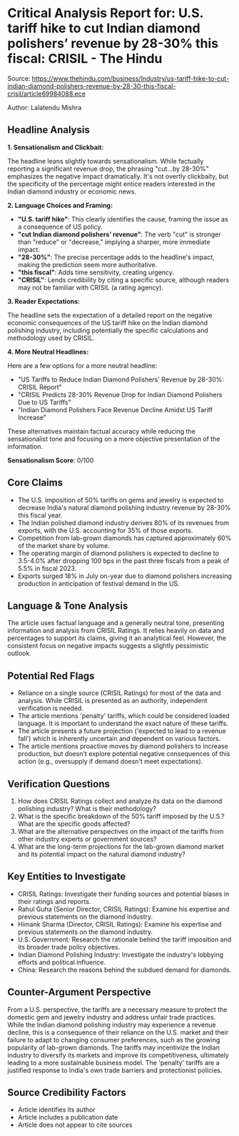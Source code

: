 # Critical Analysis Report for: U.S. tariff hike to cut Indian diamond polishers’ revenue by 28-30% this fiscal: CRISIL  - The Hindu

Source: https://www.thehindu.com/business/Industry/us-tariff-hike-to-cut-indian-diamond-polishers-revenue-by-28-30-this-fiscal-crisil/article69984088.ece

Author: Lalatendu Mishra

## Headline Analysis
**1. Sensationalism and Clickbait:**

The headline leans slightly towards sensationalism. While factually reporting a significant revenue drop, the phrasing "cut...by 28-30%" emphasizes the negative impact dramatically.  It's not overtly clickbaity, but the specificity of the percentage might entice readers interested in the Indian diamond industry or economic news.

**2. Language Choices and Framing:**

* **"U.S. tariff hike"**: This clearly identifies the cause, framing the issue as a consequence of US policy.
* **"cut Indian diamond polishers’ revenue"**:  The verb "cut" is stronger than "reduce" or "decrease," implying a sharper, more immediate impact.
* **"28-30%"**:  The precise percentage adds to the headline's impact, making the prediction seem more authoritative.
* **"this fiscal"**:  Adds time sensitivity, creating urgency.
* **"CRISIL"**:  Lends credibility by citing a specific source, although readers may not be familiar with CRISIL (a rating agency).

**3. Reader Expectations:**

The headline sets the expectation of a detailed report on the negative economic consequences of the US tariff hike on the Indian diamond polishing industry, including potentially the specific calculations and methodology used by CRISIL.

**4. More Neutral Headlines:**

Here are a few options for a more neutral headline:

* "US Tariffs to Reduce Indian Diamond Polishers' Revenue by 28-30%: CRISIL Report"
* "CRISIL Predicts 28-30% Revenue Drop for Indian Diamond Polishers Due to US Tariffs"
* "Indian Diamond Polishers Face Revenue Decline Amidst US Tariff Increase"


These alternatives maintain factual accuracy while reducing the sensationalist tone and focusing on a more objective presentation of the information.

**Sensationalism Score**: 0/100

## Core Claims
* The U.S. imposition of 50% tariffs on gems and jewelry is expected to decrease India's natural diamond polishing industry revenue by 28-30% this fiscal year.
* The Indian polished diamond industry derives 80% of its revenues from exports, with the U.S. accounting for 35% of those exports.
* Competition from lab-grown diamonds has captured approximately 60% of the market share by volume.
* The operating margin of diamond polishers is expected to decline to 3.5-4.0% after dropping 100 bps in the past three fiscals from a peak of 5.5% in fiscal 2023.
* Exports surged 18% in July on-year due to diamond polishers increasing production in anticipation of festival demand in the US.

## Language & Tone Analysis
The article uses factual language and a generally neutral tone, presenting information and analysis from CRISIL Ratings. It relies heavily on data and percentages to support its claims, giving it an analytical feel. However, the consistent focus on negative impacts suggests a slightly pessimistic outlook.

## Potential Red Flags
* Reliance on a single source (CRISIL Ratings) for most of the data and analysis. While CRISIL is presented as an authority, independent verification is needed.
* The article mentions 'penalty' tariffs, which could be considered loaded language. It is important to understand the exact nature of these tariffs.
* The article presents a future projection ('expected to lead to a revenue fall') which is inherently uncertain and dependent on various factors.
* The article mentions proactive moves by diamond polishers to increase production, but doesn't explore potential negative consequences of this action (e.g., oversupply if demand doesn't meet expectations).

## Verification Questions
1. How does CRISIL Ratings collect and analyze its data on the diamond polishing industry? What is their methodology?
2. What is the specific breakdown of the 50% tariff imposed by the U.S.? What are the specific goods affected?
3. What are the alternative perspectives on the impact of the tariffs from other industry experts or government sources?
4. What are the long-term projections for the lab-grown diamond market and its potential impact on the natural diamond industry?

## Key Entities to Investigate
* CRISIL Ratings: Investigate their funding sources and potential biases in their ratings and reports.
* Rahul Guha (Senior Director, CRISIL Ratings): Examine his expertise and previous statements on the diamond industry.
* Himank Sharma (Director, CRISIL Ratings): Examine his expertise and previous statements on the diamond industry.
* U.S. Government: Research the rationale behind the tariff imposition and its broader trade policy objectives.
* Indian Diamond Polishing Industry: Investigate the industry's lobbying efforts and political influence.
* China: Research the reasons behind the subdued demand for diamonds.

## Counter-Argument Perspective
From a U.S. perspective, the tariffs are a necessary measure to protect the domestic gem and jewelry industry and address unfair trade practices. While the Indian diamond polishing industry may experience a revenue decline, this is a consequence of their reliance on the U.S. market and their failure to adapt to changing consumer preferences, such as the growing popularity of lab-grown diamonds. The tariffs may incentivize the Indian industry to diversify its markets and improve its competitiveness, ultimately leading to a more sustainable business model. The 'penalty' tariffs are a justified response to India's own trade barriers and protectionist policies.
## Source Credibility Factors
* Article identifies its author
* Article includes a publication date
* Article does not appear to cite sources

